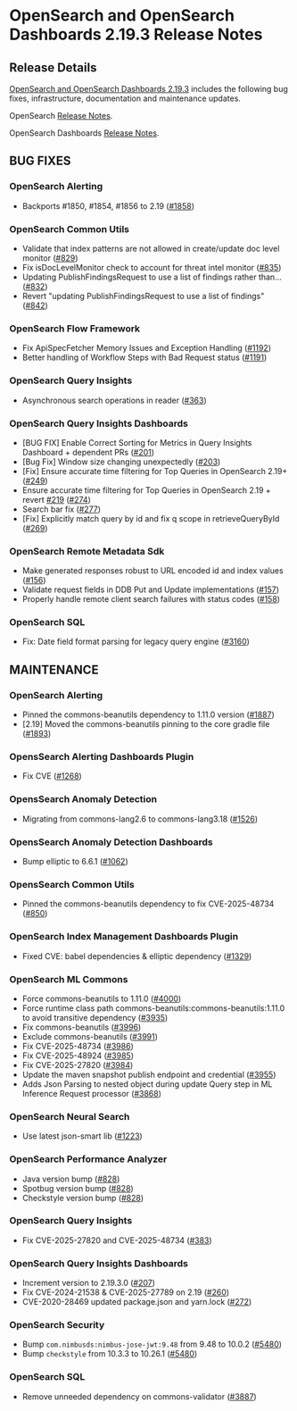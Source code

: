 # OpenSearch and OpenSearch Dashboards 2.19.3 Release Notes

## Release Details

[OpenSearch and OpenSearch Dashboards 2.19.3](https://opensearch.org/versions/opensearch-2-19-3.html) includes the following bug fixes, infrastructure, documentation and maintenance updates.

OpenSearch [Release Notes](https://github.com/opensearch-project/OpenSearch/blob/2.19/release-notes/opensearch.release-notes-2.19.3.md).

OpenSearch Dashboards [Release Notes](https://github.com/opensearch-project/OpenSearch-Dashboards/blob/2.19/release-notes/opensearch-dashboards.release-notes-2.19.3.md).


## BUG FIXES


### OpenSearch Alerting


* Backports #1850, #1854, #1856 to 2.19 ([#1858](https://github.com/opensearch-project/alerting/pull/1858))


### OpenSearch Common Utils


* Validate that index patterns are not allowed in create/update doc level monitor ([#829](https://github.com/opensearch-project/common-utils/pull/829))
* Fix isDocLevelMonitor check to account for threat intel monitor ([#835](https://github.com/opensearch-project/common-utils/pull/835))
* Updating PublishFindingsRequest to use a list of findings rather than... ([#832](https://github.com/opensearch-project/common-utils/pull/832))
* Revert "updating PublishFindingsRequest to use a list of findings" ([#842](https://github.com/opensearch-project/common-utils/pull/842))


### OpenSearch Flow Framework


* Fix ApiSpecFetcher Memory Issues and Exception Handling ([#1192](https://github.com/opensearch-project/flow-framework/pull/1192))
* Better handling of Workflow Steps with Bad Request status ([#1191](https://github.com/opensearch-project/flow-framework/pull/1191))


### OpenSearch Query Insights


* Asynchronous search operations in reader ([#363](https://github.com/opensearch-project/query-insights/pull/363))


### OpenSearch Query Insights Dashboards


* [BUG FIX] Enable Correct Sorting for Metrics in Query Insights Dashboard + dependent PRs ([#201](https://github.com/opensearch-project/query-insights-dashboards/pull/201))
* [Bug Fix] Window size changing unexpectedly ([#203](https://github.com/opensearch-project/query-insights-dashboards/pull/203))
* [Fix] Ensure accurate time filtering for Top Queries in OpenSearch 2.19+ ([#249](https://github.com/opensearch-project/query-insights-dashboards/pull/249))
* Ensure accurate time filtering for Top Queries in OpenSearch 2.19 + revert [#219](https://github.com/opensearch-project/query-insights-dashboards/pull/219) ([#274](https://github.com/opensearch-project/query-insights-dashboards/pull/274))
* Search bar fix ([#277](https://github.com/opensearch-project/query-insights-dashboards/pull/277))
* [Fix] Explicitly match query by id and fix q scope in retrieveQueryById ([#269](https://github.com/opensearch-project/query-insights-dashboards/pull/269))


### OpenSearch Remote Metadata Sdk


* Make generated responses robust to URL encoded id and index values ([#156](https://github.com/opensearch-project/opensearch-remote-metadata-sdk/pull/156))
* Validate request fields in DDB Put and Update implementations ([#157](https://github.com/opensearch-project/opensearch-remote-metadata-sdk/pull/157))
* Properly handle remote client search failures with status codes ([#158](https://github.com/opensearch-project/opensearch-remote-metadata-sdk/pull/158))


### OpenSearch SQL


* Fix: Date field format parsing for legacy query engine ([#3160](https://github.com/opensearch-project/sql/pull/3160))


## MAINTENANCE


### OpenSearch Alerting


* Pinned the commons-beanutils dependency to 1.11.0 version ([#1887](https://github.com/opensearch-project/alerting/pull/1887))
* [2.19] Moved the commons-beanutils pinning to the core gradle file ([#1893](https://github.com/opensearch-project/alerting/pull/1893))


### OpensSearch Alerting Dashboards Plugin


* Fix CVE ([#1268](https://github.com/OpenSearch-project/alerting-dashboards-plugin/pull/1268))


### OpensSearch Anomaly Detection


* Migrating from commons-lang2.6 to commons-lang3.18 ([#1526](https://github.com/OpenSearch-project/anomaly-detection/pull/1526))


### OpensSearch Anomaly Detection Dashboards


* Bump elliptic to 6.6.1 ([#1062](https://github.com/OpenSearch-project/anomaly-detection-dashboards-plugin/pull/1062))


### OpensSearch Common Utils


* Pinned the commons-beanutils dependency to fix CVE-2025-48734 ([#850](https://github.com/opensearch-project/common-utils/pull/850))


### OpenSearch Index Management Dashboards Plugin


* Fixed CVE: babel dependencies & elliptic dependency ([#1329](https://github.com/opensearch-project/index-management-dashboards-plugin/pull/1329))


### OpenSearch ML Commons


* Force commons-beanutils to 1.11.0 ([#4000](https://github.com/opensearch-project/ml-commons/pull/4000))
* Force runtime class path commons-beanutils:commons-beanutils:1.11.0 to avoid transitive dependency ([#3935](https://github.com/opensearch-project/ml-commons/pull/3935))
* Fix commons-beanutils ([#3996](https://github.com/opensearch-project/ml-commons/pull/3996))
* Exclude commons-beanutils ([#3991](https://github.com/opensearch-project/ml-commons/pull/3991))
* Fix CVE-2025-48734 ([#3986](https://github.com/opensearch-project/ml-commons/pull/3986))
* Fix CVE-2025-48924 ([#3985](https://github.com/opensearch-project/ml-commons/pull/3985))
* Fix CVE-2025-27820 ([#3984](https://github.com/opensearch-project/ml-commons/pull/3984))
* Update the maven snapshot publish endpoint and credential ([#3955](https://github.com/opensearch-project/ml-commons/pull/3955))
* Adds Json Parsing to nested object during update Query step in ML Inference Request processor ([#3868](https://github.com/opensearch-project/ml-commons/pull/3868))


### OpenSearch Neural Search


* Use latest json-smart lib ([#1223](https://github.com/opensearch-project/neural-search/pull/1223))


### OpenSearch Performance Analyzer


* Java version bump ([#828](https://github.com/opensearch-project/performance-analyzer/pull/828))
* Spotbug version bump ([#828](https://github.com/opensearch-project/performance-analyzer/pull/828))
* Checkstyle version bump ([#828](https://github.com/opensearch-project/performance-analyzer/pull/828))


### OpenSearch Query Insights


* Fix CVE-2025-27820 and CVE-2025-48734 ([#383](https://github.com/opensearch-project/query-insights/pull/383))


### OpenSearch Query Insights Dashboards


* Increment version to 2.19.3.0 ([#207](https://github.com/opensearch-project/query-insights-dashboards/pull/207))
* Fix CVE-2024-21538 & CVE-2025-27789 on 2.19 ([#260](https://github.com/opensearch-project/query-insights-dashboards/pull/260))
* CVE-2020-28469 updated package.json and yarn.lock ([#272](https://github.com/opensearch-project/query-insights-dashboards/pull/272))


### OpenSearch Security


* Bump `com.nimbusds:nimbus-jose-jwt:9.48` from 9.48 to 10.0.2 ([#5480](https://github.com/opensearch-project/security/pull/5480))
* Bump `checkstyle` from 10.3.3 to 10.26.1 ([#5480](https://github.com/opensearch-project/security/pull/5480))


### OpenSearch SQL


* Remove unneeded dependency on commons-validator ([#3887](https://github.com/opensearch-project/sql/pull/3887))
